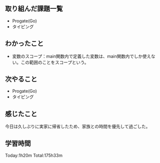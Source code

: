 ## 取り組んだ課題一覧
 - Progate(Go)
 - タイピング
## わかったこと
 -  変数のスコープ：main関数内で定義した変数は、main関数内でしか使えない。この範囲のことをスコープという。
## 次やること
 - Progate(Go)
 - タイピング
## 感じたこと
 今日は久しぶりに実家に帰省したため、家族との時間を優先して過ごした。
## 学習時間
Today:1h20m  Total:175h33m